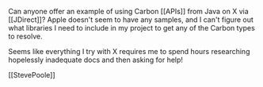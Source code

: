 

Can anyone offer an example of using Carbon [[APIs]] from Java on X via [[JDirect]]? Apple doesn't seem to have any samples, and I can't figure out what libraries I need to include in my project to get any of the Carbon types to resolve.

Seems like everything I try with X requires me to spend hours researching hopelessly inadequate docs and then asking for help!

[[StevePoole]]